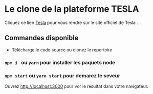# Le clone de la plateforme TESLA

Cliquez ce lien [Tesla](https://www.tesla.com/)  pour vous rendre sur le site officiel de Tesla .

## Commandes disponible

* Télécharge le code source ou clonez le repertoire

### `npm i ` ou `yarn` pour installer les paquets node


### `npm start` ou `yarn start` pour demarez le seveur 


Ouvrez [http://localhost:3000](http://localhost:3000) pour vor le resultat dans votre navigateur.

